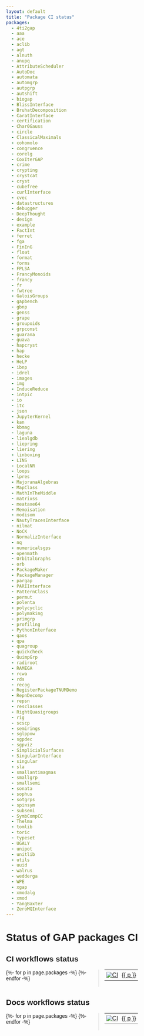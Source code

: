 ```yaml
---
layout: default
title: "Package CI status"
packages:
  - 4ti2gap
  - aaa
  - ace
  - aclib
  - agt
  - alnuth
  - anupq
  - AttributeScheduler
  - AutoDoc
  - automata
  - automgrp
  - autpgrp
  - autshift
  - biogap
  - BlissInterface
  - BruhatDecomposition
  - CaratInterface
  - certification
  - Char0Gauss
  - circle
  - ClassicalMaximals
  - cohomolo
  - congruence
  - corelg
  - CoxIterGAP
  - crime
  - crypting
  - crystcat
  - cryst
  - cubefree
  - curlInterface
  - cvec
  - datastructures
  - debugger
  - DeepThought
  - design
  - example
  - FactInt
  - ferret
  - fga
  - FinInG
  - float
  - format
  - forms
  - FPLSA
  - FrancyMonoids
  - francy
  - fr
  - fwtree
  - GaloisGroups
  - gapbench
  - gbnp
  - genss
  - grape
  - groupoids
  - grpconst
  - guarana
  - guava
  - hapcryst
  - hap
  - hecke
  - HeLP
  - ibnp
  - idrel
  - images
  - img
  - InduceReduce
  - intpic
  - io
  - itc
  - json
  - JupyterKernel
  - kan
  - kbmag
  - laguna
  - liealgdb
  - liepring
  - liering
  - linboxing
  - LINS
  - LocalNR
  - loops
  - lpres
  - MajoranaAlgebras
  - MapClass
  - MathInTheMiddle
  - matrixss
  - meataxe64
  - Memoisation
  - modisom
  - NautyTracesInterface
  - nilmat
  - NoCK
  - NormalizInterface
  - nq
  - numericalsgps
  - openmath
  - OrbitalGraphs
  - orb
  - PackageMaker
  - PackageManager
  - pargap
  - PARIInterface
  - PatternClass
  - permut
  - polenta
  - polycyclic
  - polymaking
  - primgrp
  - profiling
  - PythonInterface
  - qaos
  - qpa
  - quagroup
  - quickcheck
  - QuimpGrp
  - radiroot
  - RAMEGA
  - rcwa
  - rds
  - recog
  - RegisterPackageTNUMDemo
  - RepnDecomp
  - repsn
  - resclasses
  - RightQuasigroups
  - rig
  - scscp
  - semirings
  - sglppow
  - sgpdec
  - sgpviz
  - SimplicialSurfaces
  - SingularInterface
  - singular
  - sla
  - smallantimagmas
  - smallgrp
  - smallsemi
  - sonata
  - sophus
  - sotgrps
  - spinsym
  - subsemi
  - SymbCompCC
  - Thelma
  - tomlib
  - toric
  - typeset
  - UGALY
  - unipot
  - unitlib
  - utils
  - uuid
  - walrus
  - wedderga
  - WPE
  - xgap
  - xmodalg
  - xmod
  - YangBaxter
  - ZeroMQInterface
---
```


# Status of GAP packages CI

<style>
  body {
    font-family: sans-serif;
    margin: 2rem;
  }

  .two-columns {
    column-count: 2;         /* number of columns */
    column-gap: 2rem;        /* space between columns */
    column-rule: 1px solid #ccc;  /* optional dividing line */
  }

  /* Optional: for responsive behavior */
  @media (max-width: 600px) {
    .two-columns {
      column-count: 1;       /* switch to one column on small screens */
    }
  }
  
  table {
    border: 0px;
  }
  tr {
   padding: 5px;
    border: 0px;
  }
  th, td {
   padding: 5px;
    border: 0px;
  }
</style>


## CI workflows status

<div class="two-columns">
<table>
  <tbody>
    {%- for p in page.packages -%}
    <tr>
      <td style="text-align: right"><a href="https://github.com/gap-packages/{{ p }}/actions/workflows/CI.yml"><img src="https://github.com/gap-packages/{{ p }}/actions/workflows/CI.yml/badge.svg" alt="CI" /></a></td>
      <td style="text-align: left"><a href="https://github.com/gap-packages/{{ p }}/">{{ p }}</a></td>
    </tr>
    {%- endfor -%}
  </tbody>
</table>
</div>


## Docs workflows status

<div class="two-columns">
<table>
  <tbody>
    {%- for p in page.packages -%}
    <tr>
      <td style="text-align: right"><a href="https://github.com/gap-packages/{{ p }}/actions/workflows/docs.yml"><img src="https://github.com/gap-packages/{{ p }}/actions/workflows/docs.yml/badge.svg" alt="CI" /></a></td>
      <td style="text-align: left"><a href="https://github.com/gap-packages/{{ p }}/">{{ p }}</a></td>
    </tr>
    {%- endfor -%}
  </tbody>
</table>
</div>
